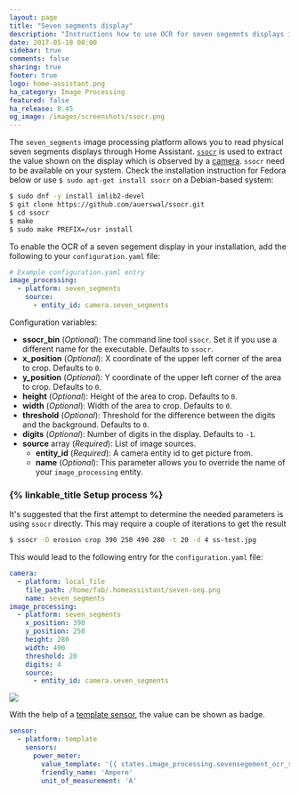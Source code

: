 ```yaml
---
layout: page
title: "Seven segments display"
description: "Instructions how to use OCR for seven segemnts displays into Home Assistant."
date: 2017-05-18 08:00
sidebar: true
comments: false
sharing: true
footer: true
logo: home-assistant.png
ha_category: Image Processing
featured: false
ha_release: 0.45
og_image: /images/screenshots/ssocr.png
---
```


The `seven_segments` image processing platform allows you to read physical seven segments displays through Home Assistant. [`ssocr`](https://www.unix-ag.uni-kl.de/~auerswal/ssocr/) is used to extract the value shown on the display which is observed by a [camera](/components/camera/). `ssocr` need to be available on your system. Check the installation instruction for Fedora below or use `$ sudo apt-get install ssocr` on a Debian-based system:

```bash
$ sudo dnf -y install imlib2-devel
$ git clone https://github.com/auerswal/ssocr.git
$ cd ssocr
$ make
$ sudo make PREFIX=/usr install
```

To enable the OCR of a seven segement display in your installation, add the following to your `configuration.yaml` file:

```yaml
# Example configuration.yaml entry
image_processing:
  - platform: seven_segments
    source:
      - entity_id: camera.seven_segments
```

Configuration variables:

- **ssocr_bin** (*Optional*): The command line tool `ssocr`. Set it if you use a different name for the executable. Defaults to `ssocr`.
- **x_position** (*Optional*): X coordinate of the upper left corner of the area to crop. Defaults to `0`.
- **y_position** (*Optional*):  Y coordinate of the upper left corner of the area to crop. Defaults to `0`.
- **height** (*Optional*): Height of the area to crop. Defaults to `0`.
- **width** (*Optional*): Width of the area to crop. Defaults to `0`.
- **threshold** (*Optional*): Threshold for the difference between the digits and the background. Defaults to `0`.
- **digits** (*Optional*): Number of digits in the display. Defaults to `-1`.
- **source** array (*Required*): List of image sources.
  - **entity_id** (*Required*): A camera entity id to get picture from.
  - **name** (*Optional*): This parameter allows you to override the name of your `image_processing` entity.


### {% linkable_title Setup process %}

It's suggested that the first attempt to determine the needed parameters is using `ssocr` directly. This may require a couple of iterations to get the result

```bash
$ ssocr -D erosion crop 390 250 490 280 -t 20 -d 4 ss-test.jpg
```

This would lead to the following entry for the `configuration.yaml` file:

```yaml
camera:
  - platform: local_file
    file_path: /home/fab/.homeassistant/seven-seg.png
    name: seven_segments
image_processing:
  - platform: seven_segments
    x_position: 390
    y_position: 250
    height: 280
    width: 490
    threshold: 20
    digits: 4
    source:
      - entity_id: camera.seven_segments
```

<p class='img'>
  <img src='{{site_root}}/images/screenshots/ssocr.png' />
</p>

With the help of a [template sensor](/components/sensor.template/), the value can be shown as badge.

```yaml
sensor:
  - platform: template
    sensors:
      power_meter:
        value_template: '{{ states.image_processing.sevensegement_ocr_seven_segments.state }}'
        friendly_name: 'Ampere'
        unit_of_measurement: 'A'
```

